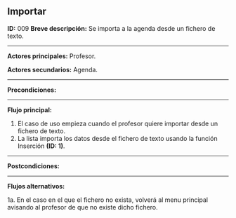 ## Importar
**ID:** 009
**Breve descripción:** Se importa a la agenda desde un fichero de texto.

___

**Actores principales:** Profesor.

**Actores secundarios:** Agenda.
___

**Precondiciones:**


___

**Flujo principal:**

 1. El caso de uso empieza cuando el profesor quiere importar desde un fichero de texto.
 2. La lista importa los datos desde el fichero de texto usando la función Inserción **(ID: 1)**.
___

**Postcondiciones:**


___

**Flujos alternativos:**

 1a. En el caso en el que el fichero no exista, volverá al menu principal avisando al profesor de que no existe dicho fichero.

